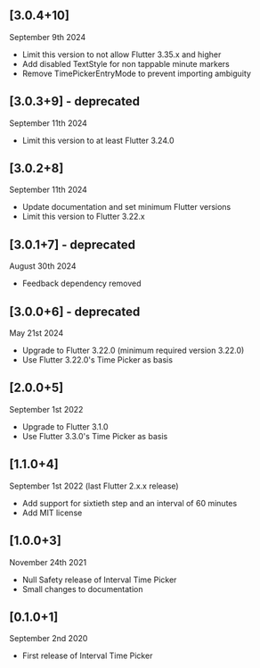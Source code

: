 ## [3.0.4+10]
September 9th 2024

* Limit this version to not allow Flutter 3.35.x and higher
* Add disabled TextStyle for non tappable minute markers
* Remove TimePickerEntryMode to prevent importing ambiguity


## [3.0.3+9] - deprecated
September 11th 2024

* Limit this version to at least Flutter 3.24.0


## [3.0.2+8]
September 11th 2024

* Update documentation and set minimum Flutter versions
* Limit this version to Flutter 3.22.x


## [3.0.1+7] - deprecated
August 30th 2024

* Feedback dependency removed


## [3.0.0+6] - deprecated
May 21st 2024

* Upgrade to Flutter 3.22.0 (minimum required version 3.22.0)
* Use Flutter 3.22.0's Time Picker as basis


## [2.0.0+5]
September 1st 2022

* Upgrade to Flutter 3.1.0
* Use Flutter 3.3.0's Time Picker as basis


## [1.1.0+4]
September 1st 2022 (last Flutter 2.x.x release)

* Add support for sixtieth step and an interval of 60 minutes
* Add MIT license


## [1.0.0+3]
November 24th 2021
* Null Safety release of Interval Time Picker
* Small changes to documentation


## [0.1.0+1]
September 2nd 2020

* First release of Interval Time Picker
